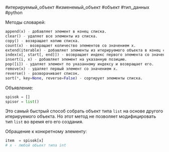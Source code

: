  #итерируемый_объект #изменемый_объект #объект #тип_данных #python 


Методы словарей:
```python
append(x) - добавляет элемент в конец списка.
clear() - удаляет все элементы из списка.
copy() - возвращает копию списка.
count(x) - возвращает количество элементов со значением x.
extend(iterable) - добавляет элементы из итерируемого объекта в конец списка.
index(x[, start[, end]]) - возвращает индекс первого элемента со значением x.
insert(i, x) - добавляет элемент на указанную позицию.
pop([i]) - удаляет элемент по указанному индексу и возвращает его.
remove(x) - удаляет первый элемент со значением x.
reverse() - разворачивает список.
sort(*, key=None, reverse=False) - сортирует элементы списка.
```

Объявление:
```python
spisok = []
spisor = list()
```
Это самый быстрый способ собрать объект типа `list` на основе другого итерируемого объекта. Но этот метод не позволяет модифицировать тип `list` во время его его создания.

Обращение к конкретному элементу:
```python
item  = spisok[x]
# x - любой обьект типа int
```

